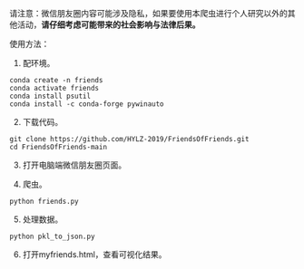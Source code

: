 请注意：微信朋友圈内容可能涉及隐私，如果要使用本爬虫进行个人研究以外的其他活动，**请仔细考虑可能带来的社会影响与法律后果。**

使用方法：

1. 配环境。

```
conda create -n friends
conda activate friends
conda install psutil
conda install -c conda-forge pywinauto
```

2. 下载代码。

```
git clone https://github.com/HYLZ-2019/FriendsOfFriends.git
cd FriendsOfFriends-main
```

3. 打开电脑端微信朋友圈页面。

4. 爬虫。

```
python friends.py
```

5. 处理数据。

```
python pkl_to_json.py
```

6. 打开myfriends.html，查看可视化结果。